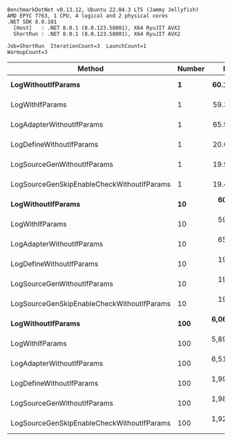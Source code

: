 ```

BenchmarkDotNet v0.13.12, Ubuntu 22.04.3 LTS (Jammy Jellyfish)
AMD EPYC 7763, 1 CPU, 4 logical and 2 physical cores
.NET SDK 8.0.101
  [Host]   : .NET 8.0.1 (8.0.123.58001), X64 RyuJIT AVX2
  ShortRun : .NET 8.0.1 (8.0.123.58001), X64 RyuJIT AVX2

Job=ShortRun  IterationCount=3  LaunchCount=1  
WarmupCount=3  

```
| Method                                     | Number | Mean        | Error      | StdDev    | Min         | Max         | Gen0   | Allocated |
|------------------------------------------- |------- |------------:|-----------:|----------:|------------:|------------:|-------:|----------:|
| **LogWithoutIfParams**                         | **1**      |    **60.18 ns** |   **5.527 ns** |  **0.303 ns** |    **59.88 ns** |    **60.49 ns** | **0.0010** |      **88 B** |
| LogWithIfParams                            | 1      |    59.36 ns |   4.170 ns |  0.229 ns |    59.12 ns |    59.57 ns | 0.0010 |      88 B |
| LogAdapterWithoutIfParams                  | 1      |    65.95 ns |   4.388 ns |  0.240 ns |    65.71 ns |    66.19 ns | 0.0010 |      88 B |
| LogDefineWithoutIfParams                   | 1      |    20.08 ns |   4.457 ns |  0.244 ns |    19.81 ns |    20.29 ns |      - |         - |
| LogSourceGenWithoutIfParams                | 1      |    19.90 ns |   0.577 ns |  0.032 ns |    19.88 ns |    19.94 ns |      - |         - |
| LogSourceGenSkipEnableCheckWithoutIfParams | 1      |    19.43 ns |   7.565 ns |  0.415 ns |    19.15 ns |    19.91 ns |      - |         - |
| **LogWithoutIfParams**                         | **10**     |   **608.53 ns** |  **47.638 ns** |  **2.611 ns** |   **607.01 ns** |   **611.54 ns** | **0.0105** |     **880 B** |
| LogWithIfParams                            | 10     |   598.68 ns |  25.584 ns |  1.402 ns |   597.40 ns |   600.17 ns | 0.0105 |     880 B |
| LogAdapterWithoutIfParams                  | 10     |   659.14 ns |  52.613 ns |  2.884 ns |   655.91 ns |   661.46 ns | 0.0105 |     880 B |
| LogDefineWithoutIfParams                   | 10     |   199.69 ns |  36.170 ns |  1.983 ns |   198.08 ns |   201.91 ns |      - |         - |
| LogSourceGenWithoutIfParams                | 10     |   196.99 ns |   0.805 ns |  0.044 ns |   196.94 ns |   197.02 ns |      - |         - |
| LogSourceGenSkipEnableCheckWithoutIfParams | 10     |   196.72 ns |  33.869 ns |  1.856 ns |   195.50 ns |   198.85 ns |      - |         - |
| **LogWithoutIfParams**                         | **100**    | **6,068.05 ns** | **133.048 ns** |  **7.293 ns** | **6,059.93 ns** | **6,074.03 ns** | **0.0992** |    **8800 B** |
| LogWithIfParams                            | 100    | 5,892.50 ns | 400.133 ns | 21.933 ns | 5,876.89 ns | 5,917.57 ns | 0.0992 |    8800 B |
| LogAdapterWithoutIfParams                  | 100    | 6,514.47 ns | 543.113 ns | 29.770 ns | 6,492.60 ns | 6,548.37 ns | 0.0992 |    8800 B |
| LogDefineWithoutIfParams                   | 100    | 1,991.38 ns |  28.536 ns |  1.564 ns | 1,990.08 ns | 1,993.12 ns |      - |         - |
| LogSourceGenWithoutIfParams                | 100    | 1,981.72 ns |   9.589 ns |  0.526 ns | 1,981.14 ns | 1,982.17 ns |      - |         - |
| LogSourceGenSkipEnableCheckWithoutIfParams | 100    | 1,924.09 ns |  54.973 ns |  3.013 ns | 1,922.35 ns | 1,927.57 ns |      - |         - |
